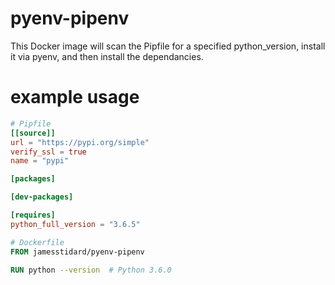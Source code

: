 # pyenv-pipenv
This Docker image will scan the Pipfile for a specified python_version, install it via pyenv, and then install the dependancies.

# example usage
``` toml
# Pipfile
[[source]]
url = "https://pypi.org/simple"
verify_ssl = true
name = "pypi"

[packages]

[dev-packages]

[requires]
python_full_version = "3.6.5"
```

``` Dockerfile
# Dockerfile
FROM jamesstidard/pyenv-pipenv

RUN python --version  # Python 3.6.0
```
